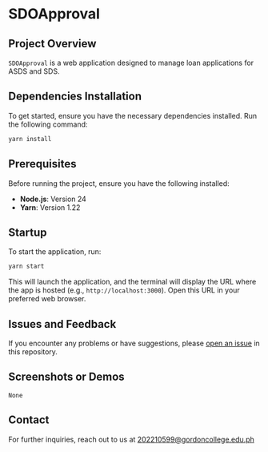 # SDOApproval

## Project Overview

`SDOApproval` is a web application designed to manage loan applications for ASDS and SDS.

## Dependencies Installation

To get started, ensure you have the necessary dependencies installed. Run the following command:

```bash
yarn install
```

## Prerequisites

Before running the project, ensure you have the following installed:
- **Node.js**: Version 24
- **Yarn**: Version 1.22

## Startup

To start the application, run:

```bash
yarn start
```

This will launch the application, and the terminal will display the URL where the app is hosted (e.g., `http://localhost:3000`). Open this URL in your preferred web browser.

## Issues and Feedback

If you encounter any problems or have suggestions, please [open an issue](https://github.com/alienstro/SDO-Applicant/issues) in this repository.

## Screenshots or Demos

`None`

## Contact

For further inquiries, reach out to us at 202210599@gordoncollege.edu.ph

